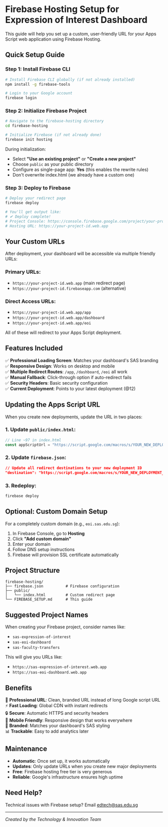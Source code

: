 # Firebase Hosting Setup for Expression of Interest Dashboard

This guide will help you set up a custom, user-friendly URL for your Apps Script web application using Firebase Hosting.

## Quick Setup Guide

### Step 1: Install Firebase CLI

```bash
# Install Firebase CLI globally (if not already installed)
npm install -g firebase-tools

# Login to your Google account
firebase login
```

### Step 2: Initialize Firebase Project

```bash
# Navigate to the firebase-hosting directory
cd firebase-hosting

# Initialize Firebase (if not already done)
firebase init hosting
```

During initialization:
- Select **"Use an existing project"** or **"Create a new project"**
- Choose `public` as your public directory
- Configure as single-page app: **Yes** (this enables the rewrite rules)
- Don't overwrite index.html (we already have a custom one)

### Step 3: Deploy to Firebase

```bash
# Deploy your redirect page
firebase deploy

# You'll get output like:
# ✔ Deploy complete!
# Project Console: https://console.firebase.google.com/project/your-project-id/overview
# Hosting URL: https://your-project-id.web.app
```

## Your Custom URLs

After deployment, your dashboard will be accessible via multiple friendly URLs:

### Primary URLs:
- `https://your-project-id.web.app` (main redirect page)
- `https://your-project-id.firebaseapp.com` (alternative)

### Direct Access URLs:
- `https://your-project-id.web.app/app`
- `https://your-project-id.web.app/dashboard` 
- `https://your-project-id.web.app/eoi`

All of these will redirect to your Apps Script deployment.

## Features Included

✅ **Professional Loading Screen**: Matches your dashboard's SAS branding  
✅ **Responsive Design**: Works on desktop and mobile  
✅ **Multiple Redirect Routes**: `/app`, `/dashboard`, `/eoi` all work  
✅ **Manual Fallback**: Click-through option if auto-redirect fails  
✅ **Security Headers**: Basic security configuration  
✅ **Current Deployment**: Points to your latest deployment (@12)  

## Updating the Apps Script URL

When you create new deployments, update the URL in two places:

### 1. Update `public/index.html`:
```javascript
// Line ~97 in index.html
const appScriptUrl = "https://script.google.com/macros/s/YOUR_NEW_DEPLOYMENT_ID/exec";
```

### 2. Update `firebase.json`:
```json
// Update all redirect destinations to your new deployment ID
"destination": "https://script.google.com/macros/s/YOUR_NEW_DEPLOYMENT_ID/exec"
```

### 3. Redeploy:
```bash
firebase deploy
```

## Optional: Custom Domain Setup

For a completely custom domain (e.g., `eoi.sas.edu.sg`):

1. In Firebase Console, go to **Hosting**
2. Click **"Add custom domain"**
3. Enter your domain
4. Follow DNS setup instructions
5. Firebase will provision SSL certificate automatically

## Project Structure

```
firebase-hosting/
├── firebase.json          # Firebase configuration
├── public/
│   └── index.html         # Custom redirect page
└── FIREBASE_SETUP.md      # This guide
```

## Suggested Project Names

When creating your Firebase project, consider names like:
- `sas-expression-of-interest`
- `sas-eoi-dashboard`
- `sas-faculty-transfers`

This will give you URLs like:
- `https://sas-expression-of-interest.web.app`
- `https://sas-eoi-dashboard.web.app`

## Benefits

🚀 **Professional URL**: Clean, branded URL instead of long Google script URL  
⚡ **Fast Loading**: Global CDN with instant redirects  
🔒 **Secure**: Automatic HTTPS and security headers  
📱 **Mobile Friendly**: Responsive design that works everywhere  
🎨 **Branded**: Matches your dashboard's SAS styling  
📊 **Trackable**: Easy to add analytics later  

## Maintenance

- **Automatic**: Once set up, it works automatically
- **Updates**: Only update URLs when you create new major deployments
- **Free**: Firebase hosting free tier is very generous
- **Reliable**: Google's infrastructure ensures high uptime

## Need Help?

Technical issues with Firebase setup? Email [edtech@sas.edu.sg](mailto:edtech@sas.edu.sg)

---

*Created by the Technology & Innovation Team*
